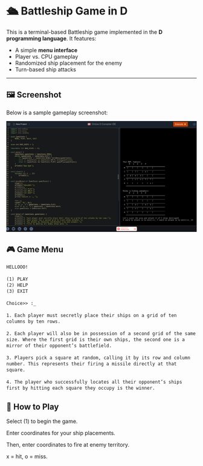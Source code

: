 # 🛳️ Battleship Game in D

This is a terminal-based Battleship game implemented in the **D programming language**. It features:

- A simple **menu interface**
- Player vs. CPU gameplay
- Randomized ship placement for the enemy
- Turn-based ship attacks

---

## 🖼️ Screenshot

Below is a sample gameplay screenshot:

![battleship Screenshot](Screenshot%20from%202025-05-28%2000-49-36.png)


## 🎮 Game Menu

```text
HELLOOO!

(1) PLAY
(2) HELP
(3) EXIT

Choice>> :_

1. Each player must secretly place their ships on a grid of ten columns by ten rows.

2. Each player will also be in possession of a second grid of the same size. Where the first grid is their own ships, the second one is a mirror of their opponent’s battlefield.

3. Players pick a square at random, calling it by its row and column number. This represents their firing a missile directly at that square.

4. The player who successfully locates all their opponent’s ships first by hitting each square they occupy is the winner.
```

## 🧠 How to Play
Select (1) to begin the game.

Enter coordinates for your ship placements.

Then, enter coordinates to fire at enemy territory.

x = hit, o = miss.

